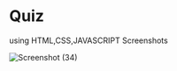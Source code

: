 # Quiz
using HTML,CSS,JAVASCRIPT
Screenshots

![Screenshot (34)](https://github.com/NarasimhaVarma-Kollati/Quiz/assets/136837121/62c85cd9-7118-4e5b-accd-4252f4daca7e)


